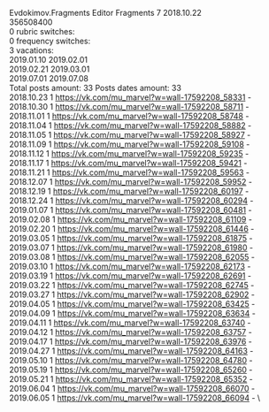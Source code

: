 Evdokimov.Fragments	Editor Fragments 7 2018.10.22\
356508400\
0 rubric switches:\
0 frequency switches:\
3 vacations:\
2019.01.10 2019.02.01 \
2019.02.21 2019.03.01 \
2019.07.01 2019.07.08 \
Total posts amount: 33	Posts dates amount: 33\
2018.10.23 1 https://vk.com/mu_marvel?w=wall-17592208_58331 - \
2018.10.30 1 https://vk.com/mu_marvel?w=wall-17592208_58711 - \
2018.11.01 1 https://vk.com/mu_marvel?w=wall-17592208_58748 - \
2018.11.04 1 https://vk.com/mu_marvel?w=wall-17592208_58882 - \
2018.11.05 1 https://vk.com/mu_marvel?w=wall-17592208_58927 - \
2018.11.09 1 https://vk.com/mu_marvel?w=wall-17592208_59108 - \
2018.11.12 1 https://vk.com/mu_marvel?w=wall-17592208_59235 - \
2018.11.17 1 https://vk.com/mu_marvel?w=wall-17592208_59421 - \
2018.11.21 1 https://vk.com/mu_marvel?w=wall-17592208_59563 - \
2018.12.07 1 https://vk.com/mu_marvel?w=wall-17592208_59952 - \
2018.12.19 1 https://vk.com/mu_marvel?w=wall-17592208_60197 - \
2018.12.24 1 https://vk.com/mu_marvel?w=wall-17592208_60294 - \
2019.01.07 1 https://vk.com/mu_marvel?w=wall-17592208_60481 - \
2019.02.08 1 https://vk.com/mu_marvel?w=wall-17592208_61109 - \
2019.02.20 1 https://vk.com/mu_marvel?w=wall-17592208_61446 - \
2019.03.05 1 https://vk.com/mu_marvel?w=wall-17592208_61875 - \
2019.03.07 1 https://vk.com/mu_marvel?w=wall-17592208_61980 - \
2019.03.08 1 https://vk.com/mu_marvel?w=wall-17592208_62055 - \
2019.03.10 1 https://vk.com/mu_marvel?w=wall-17592208_62173 - \
2019.03.19 1 https://vk.com/mu_marvel?w=wall-17592208_62691 - \
2019.03.22 1 https://vk.com/mu_marvel?w=wall-17592208_62745 - \
2019.03.27 1 https://vk.com/mu_marvel?w=wall-17592208_62902 - \
2019.04.05 1 https://vk.com/mu_marvel?w=wall-17592208_63425 - \
2019.04.09 1 https://vk.com/mu_marvel?w=wall-17592208_63634 - \
2019.04.11 1 https://vk.com/mu_marvel?w=wall-17592208_63740 - \
2019.04.12 1 https://vk.com/mu_marvel?w=wall-17592208_63757 - \
2019.04.17 1 https://vk.com/mu_marvel?w=wall-17592208_63976 - \
2019.04.27 1 https://vk.com/mu_marvel?w=wall-17592208_64163 - \
2019.05.10 1 https://vk.com/mu_marvel?w=wall-17592208_64780 - \
2019.05.19 1 https://vk.com/mu_marvel?w=wall-17592208_65260 - \
2019.05.21 1 https://vk.com/mu_marvel?w=wall-17592208_65352 - \
2019.06.04 1 https://vk.com/mu_marvel?w=wall-17592208_66070 - \
2019.06.05 1 https://vk.com/mu_marvel?w=wall-17592208_66094 - \
